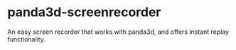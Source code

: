 # panda3d-screenrecorder
An easy screen recorder that works with panda3d, and offers instant replay functionality.
